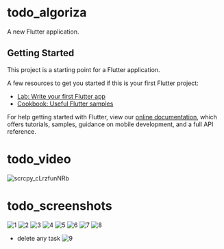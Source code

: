 # todo_algoriza

A new Flutter application.

## Getting Started

This project is a starting point for a Flutter application.

A few resources to get you started if this is your first Flutter project:

- [Lab: Write your first Flutter app](https://flutter.dev/docs/get-started/codelab)
- [Cookbook: Useful Flutter samples](https://flutter.dev/docs/cookbook)

For help getting started with Flutter, view our
[online documentation](https://flutter.dev/docs), which offers tutorials,
samples, guidance on mobile development, and a full API reference.


# todo_video

![scrcpy_cLrzfunNRb](https://user-images.githubusercontent.com/77174900/181382980-fb305db0-ced7-42f6-9d10-ce0e0f7109ad.gif)

# todo_screenshots

![1](https://user-images.githubusercontent.com/77174900/181385708-4a209fd4-f7b1-4383-afc7-a227771ee3e8.PNG)
![2](https://user-images.githubusercontent.com/77174900/181385712-c92162c4-a6b1-42d6-9697-eec6f85b4ea4.PNG)
![3](https://user-images.githubusercontent.com/77174900/181385714-e1713a08-b9c7-42f9-ba0d-2e961372590b.PNG)
![4](https://user-images.githubusercontent.com/77174900/181385717-e5b2e76e-b671-4f0c-9ded-27aa08e5a80f.PNG)
![5](https://user-images.githubusercontent.com/77174900/181385718-a6f27091-c55a-4bf7-9287-403c3fa23bdf.PNG)
![6](https://user-images.githubusercontent.com/77174900/181385721-05ae0e5e-dbf5-455b-9dc9-d9b7904c2393.PNG)
![7](https://user-images.githubusercontent.com/77174900/181385724-9f9e146b-63c6-4c33-a67a-37efc7556b12.PNG)
![8](https://user-images.githubusercontent.com/77174900/181385725-d9fe4155-cb6b-43a0-94f3-ac2237b03202.PNG)
- delete any task 
![9](https://user-images.githubusercontent.com/77174900/181460183-b44c372f-587e-46fe-b55a-4365cb81fcb7.PNG)

